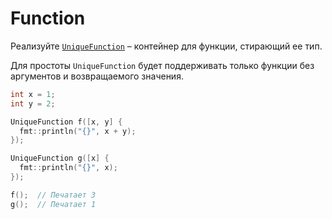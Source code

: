 # Function

Реализуйте [`UniqueFunction`](function.hpp) – контейнер для функции, стирающий ее тип.

Для простоты `UniqueFunction` будет поддерживать только функции без аргументов и возвращаемого значения.

```cpp
int x = 1;
int y = 2;

UniqueFunction f([x, y] {
  fmt::println("{}", x + y);
});

UniqueFunction g([x] {
  fmt::println("{}", x);
});

f();  // Печатает 3
g();  // Печатает 1
```

